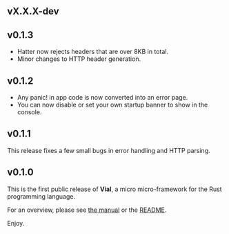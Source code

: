 ## vX.X.X-dev

## v0.1.3

- Hatter now rejects headers that are over 8KB in total.
- Minor changes to HTTP header generation.

## v0.1.2

- Any panic! in app code is now converted into an error page.
- You can now disable or set your own startup banner to show
  in the console.

## v0.1.1

This release fixes a few small bugs in error handling and HTTP
parsing.

## v0.1.0

This is the first public release of **Vial**, a micro micro-framework
for the Rust programming language.

For an overview, please see [the manual][manual] or the [README][readme].

Enjoy.

[manual]: https://vial.sh
[readme]: https://github.com/xvxx/vial#readme
